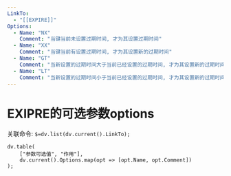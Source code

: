 ```yaml
---
LinkTo:
  - "[[EXPIRE]]"
Options:
  - Name: "NX"
    Comment: "当键当前未设置过期时间, 才为其设置过期时间"
  - Name: "XX"
    Comment: "当键当前有设置过期时间, 才为其设置新的过期时间"
  - Name: "GT"
    Comment: "当新设置的过期时间大于当前已经设置的过期时间, 才为其设置新的过期时间"
  - Name: "LT"
    Comment: "当新设置的过期时间小于当前已经设置的过期时间, 才为其设置新的过期时间"
---
```

# EXIPRE的可选参数options

关联命令: `$=dv.list(dv.current().LinkTo);`

```dataviewjs
dv.table(
	["参数可选值", "作用"],
	dv.current().Options.map(opt => [opt.Name, opt.Comment])
);
```

